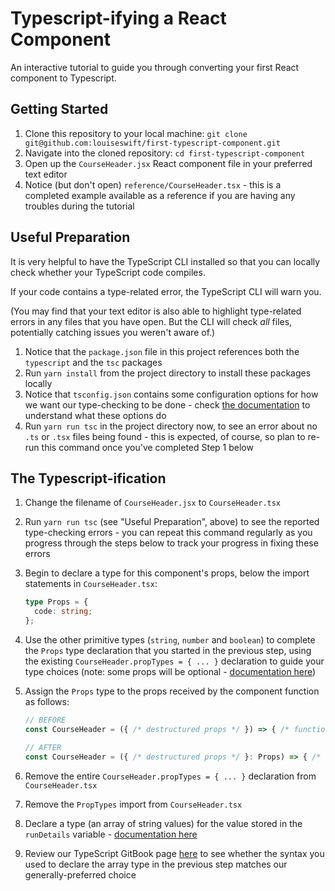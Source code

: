 # Typescript-ifying a React Component

An interactive tutorial to guide you through converting your first React component to Typescript.

## Getting Started

1. Clone this repository to your local machine: `git clone git@github.com:louiseswift/first-typescript-component.git`
2. Navigate into the cloned repository: `cd first-typescript-component`
3. Open up the `CourseHeader.jsx` React component file in your preferred text editor
4. Notice (but don't open) `reference/CourseHeader.tsx` - this is a completed example available as a reference if you are having any troubles during the tutorial

## Useful Preparation

It is very helpful to have the TypeScript CLI installed so that you can locally check whether your TypeScript code compiles.

If your code contains a type-related error, the TypeScript CLI will warn you.

(You may find that your text editor is also able to highlight type-related errors in any files that you have open. But the CLI will check _all_ files, potentially catching issues you weren't aware of.)

1. Notice that the `package.json` file in this project references both the `typescript` and the `tsc` packages
2. Run `yarn install` from the project directory to install these packages locally
3. Notice that `tsconfig.json` contains some configuration options for how we want our type-checking to be done - check [the documentation](https://www.typescriptlang.org/docs/handbook/compiler-options.html) to understand what these options do
4. Run `yarn run tsc` in the project directory now, to see an error about no `.ts` or `.tsx` files being found - this is expected, of course, so plan to re-run this command once you've completed Step 1 below

## The Typescript-ification

<!-- TODO: install futurelearn/design-system package correctly -->

1. Change the filename of `CourseHeader.jsx` to `CourseHeader.tsx`
2. Run `yarn run tsc` (see "Useful Preparation", above) to see the reported type-checking errors - you can repeat this command regularly as you progress through the steps below to track your progress in fixing these errors
3. Begin to declare a type for this component's props, below the import statements in `CourseHeader.tsx`:
   ```typescript
   type Props = {
     code: string;
   };
   ```
4. Use the other primitive types (`string`, `number` and `boolean`) to complete the `Props` type declaration that you started in the previous step, using the existing `CourseHeader.propTypes = { ... }` declaration to guide your type choices (note: some props will be optional - [documentation here](https://www.typescriptlang.org/docs/handbook/2/everyday-types.html#optional-properties))
5. Assign the `Props` type to the props received by the component function as follows:

   ```typescript
   // BEFORE
   const CourseHeader = ({ /* destructured props */ }) => { /* function body */ };

   // AFTER
   const CourseHeader = ({ /* destructured props */ }: Props) => { /* function body */ };
   ```

6. Remove the entire `CourseHeader.propTypes = { ... }` declaration from `CourseHeader.tsx`
7. Remove the `PropTypes` import from `CourseHeader.tsx`
8. Declare a type (an array of string values) for the value stored in the `runDetails` variable - [documentation here](https://www.typescriptlang.org/docs/handbook/2/everyday-types.html#arrays)
9. Review our TypeScript GitBook page [here](https://app.gitbook.com/@futurelearn/s/coding-standards/languages-and-frameworks/javascript-typescript/typescript#prefer-t-to-array-less-than-t-greater-than) to see whether the syntax you used to declare the array type in the previous step matches our generally-preferred choice
